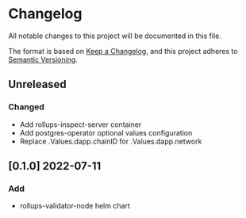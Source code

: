 # Changelog

All notable changes to this project will be documented in this file.

The format is based on [Keep a Changelog](https://keepachangelog.com/en/1.0.0/),
and this project adheres to [Semantic Versioning](https://semver.org/spec/v2.0.0.html).

## Unreleased

### Changed

- Add rollups-inspect-server container
- Add postgres-operator optional values configuration
- Replace .Values.dapp.chainID for .Values.dapp.network

## [0.1.0] 2022-07-11

### Add

- rollups-validator-node helm chart
